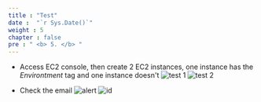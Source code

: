 ```yaml
---
title : "Test"
date :  "`r Sys.Date()`" 
weight : 5
chapter : false
pre : " <b> 5. </b> "
---
```


- Access EC2 console, then create 2 EC2 instances, one instance has the _Environtment_ tag and one instance doesn't
![test 1](/images/5-test/test-1.png)
![test 2](/images/5-test/test-2.png)

- Check the email
![alert](/images/5-test/alert-email.png)
![id](/images/5-test/instance-id.png)
